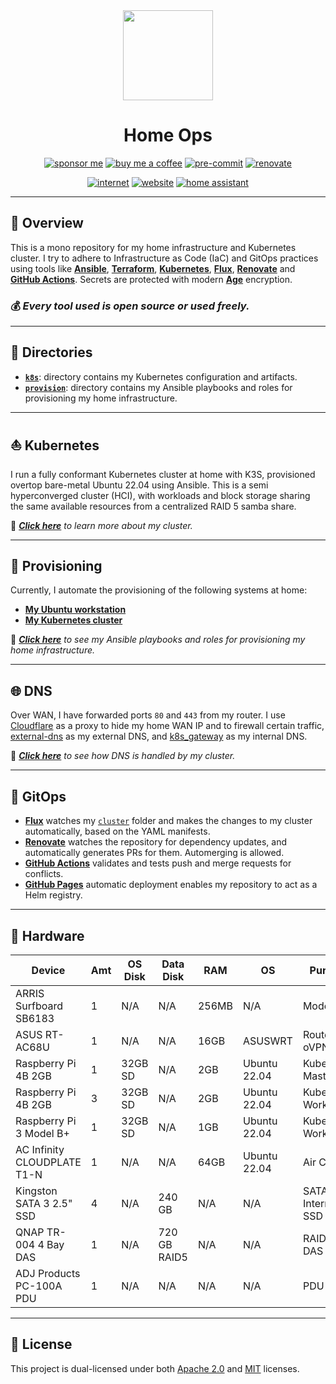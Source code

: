 <div align="center">

<img src="https://simpleicons.org/icons/homeassistant.svg" width="144px" height="144px"/>

# Home Ops
[![sponsor me](https://img.shields.io/badge/sponsor-30363D?style=for-the-badge&logo=GitHub-Sponsors&logoColor=#white)](https://github.com/sponsors/simbleau)
[![buy me a coffee](https://img.shields.io/badge/Buy_Me_A_Coffee-FFDD00?style=for-the-badge&logo=buy-me-a-coffee&logoColor=black)](https://buymeacoffee.com/simbleau)
[![pre-commit](https://img.shields.io/badge/pre--commit-disabled-red?logo=pre-commit&logoColor=white&style=for-the-badge)](https://github.com/pre-commit/pre-commit)
[![renovate](https://img.shields.io/github/workflow/status/simbleau/home-ops/Schedule%20-%20Renovate?label=renovate&logo=renovatebot&style=for-the-badge)](https://github.com/onedr0p/home-ops/actions/workflows/)

[![internet](https://img.shields.io/uptimerobot/status/m791626909-5410cf23ca18cabcf74e32fa?color=lightgray&label=my%20home%20internet&style=flat-square&logo=opnSense&logoColor=white)](https://uptimerobot.com)
[![website](https://img.shields.io/uptimerobot/status/m791626907-5129386a08c0539012946152?logo=googlechrome&logoColor=white&color=lightgray&label=my%20website&style=flat-square)](https://spencer.imbleau.com)
[![home assistant](https://img.shields.io/uptimerobot/status/m791626943-e78c1a531a0ebfe443491da8?logo=homeassistant&logoColor=white&color=lightgray&label=my%20home%20assistant&style=flat-square)](https://www.home-assistant.io/)

</div>

---

## 📖 Overview
This is a mono repository for my home infrastructure and Kubernetes cluster. I try to adhere to Infrastructure as Code (IaC) and GitOps practices using tools like [__Ansible__](https://www.ansible.com/), [__Terraform__](https://www.terraform.io/), [__Kubernetes__](https://kubernetes.io/), [__Flux__](https://fluxcd.io/), [__Renovate__](https://renovatebot.com/) and [__GitHub Actions__](https://github.com/features/actions). Secrets are protected with modern [__Age__](https://github.com/FiloSottile/age) encryption.

### 💰 _Every tool used is open source or used freely._

---

## 📁 Directories

- [__`k8s`__](./k8s/): directory contains my Kubernetes configuration and artifacts.
- [__`provision`__](./provision/): directory contains my Ansible playbooks and roles for provisioning my home infrastructure.

---

## ⛵ Kubernetes
I run a fully conformant Kubernetes cluster at home with K3S, provisioned overtop bare-metal Ubuntu 22.04 using Ansible. This is a semi hyperconverged cluster (HCI), with workloads and block storage sharing the same available resources from a centralized RAID 5 samba share.

📘 _[__Click here__](./k8s/README.md) to learn more about my cluster._

---

## 🏁 Provisioning
Currently, I automate the provisioning of the following systems at home:
- [__My Ubuntu workstation__](./provision/ubuntu-workstation/)
- [__My Kubernetes cluster__](./provision/k8s/)

📙 _[__Click here__](./provision/README.md) to see my Ansible playbooks and roles for provisioning my home infrastructure._

---

## 🌐 DNS
Over WAN, I have forwarded ports `80` and `443` from my router. I use [Cloudflare](https://www.cloudflare.com/) as a proxy to hide my home WAN IP and to firewall certain traffic, [external-dns](https://github.com/kubernetes-sigs/external-dns) as my external DNS, and [k8s_gateway](https://github.com/ori-edge/k8s_gateway) as my internal DNS.

📗 _[__Click here__](./k8s/README.md#-dns) to see how DNS is handled by my cluster._

---

## 🤖 GitOps
- [__Flux__](https://fluxcd.io/) watches my [`cluster`](./k8s/cluster/) folder and makes the changes to my cluster automatically, based on the YAML manifests.
- [__Renovate__](https://renovatebot.com/) watches the repository for dependency updates, and automatically generates PRs for them. Automerging is allowed.
- [__GitHub Actions__](https://github.com/features/actions) validates and tests push and merge requests for conflicts.
- [__GitHub Pages__](https://pages.github.com/) automatic deployment enables my repository to act as a Helm registry.

---

## 🔧 Hardware
| Device                      | Amt | OS Disk | Data Disk    | RAM   | OS           | Purpose             |
| --------------------------- | --- | ------- | ------------ | ----- | ------------ | ------------------- |
| ARRIS Surfboard SB6183      | 1   | N/A     | N/A          | 256MB | N/A          | Modem               |
| ASUS RT-AC68U               | 1   | N/A     | N/A          | 16GB  | ASUSWRT      | Router, oVPN, SMB   |
| Raspberry Pi 4B 2GB         | 1   | 32GB SD | N/A          | 2GB   | Ubuntu 22.04 | Kubernetes Master   |
| Raspberry Pi 4B 2GB         | 3   | 32GB SD | N/A          | 2GB   | Ubuntu 22.04 | Kubernetes Worker   |
| Raspberry Pi 3 Model B+     | 1   | 32GB SD | N/A          | 1GB   | Ubuntu 22.04 | Kubernetes Worker   |
| AC Infinity CLOUDPLATE T1-N | 1   | N/A     | N/A          | 64GB  | Ubuntu 22.04 | Air Cooling         |
| Kingston SATA 3 2.5" SSD    | 4   | N/A     | 240 GB       | N/A   | N/A          | SATA 3 Internal SSD |
| QNAP TR-004 4 Bay DAS       | 1   | N/A     | 720 GB RAID5 | N/A   | N/A          | RAID 5 DAS          |
| ADJ Products PC-100A PDU    | 1   | N/A     | N/A          | N/A   | N/A          | PDU                 |

---

## 🔏 License
This project is dual-licensed under both [Apache 2.0](LICENSE-APACHE) and [MIT](LICENSE-MIT) licenses.
